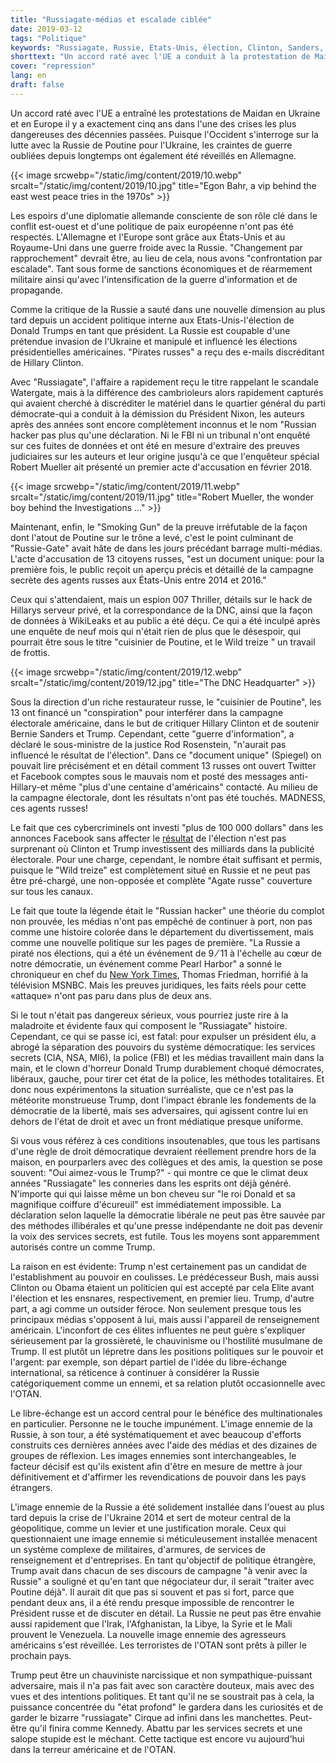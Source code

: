 ```yaml
---
title: "Russiagate-médias et escalade ciblée"
date: 2019-03-12
tags: "Politique"
keywords: "Russiagate, Russie, Etats-Unis, élection, Clinton, Sanders, Trump, CIA, NSA, Friedman, 9/11 Scale, Poutine, cybercriminels, cyberattack, Hacking"
shorttext: "Un accord raté avec l'UE a conduit à la protestation de Maidan en Ukraine et le monde de payer avec la guerre froide à nouveau."
cover: "repression"
lang: en
draft: false
---
```


Un accord raté avec l'UE a entraîné les protestations de Maidan en Ukraine et en Europe il y a exactement cinq ans dans l'une des crises les plus dangereuses des décennies passées. Puisque l'Occident s'interroge sur la lutte avec la Russie de Poutine pour l'Ukraine, les craintes de guerre oubliées depuis longtemps ont également été réveillés en Allemagne.

{{< image srcwebp="/static/img/content/2019/10.webp" srcalt="/static/img/content/2019/10.jpg" title="Egon Bahr, a vip behind the east west peace tries in the 1970s" >}}

Les espoirs d'une diplomatie allemande consciente de son rôle clé dans le conflit est-ouest et d'une politique de paix européenne n'ont pas été respectés. L'Allemagne et l'Europe sont grâce aux États-Unis et au Royaume-Uni dans une guerre froide avec la Russie. "Changement par rapprochement" devrait être, au lieu de cela, nous avons "confrontation par escalade". Tant sous forme de sanctions économiques et de réarmement militaire ainsi qu'avec l'intensification de la guerre d'information et de propagande.

Comme la critique de la Russie a sauté dans une nouvelle dimension au plus tard depuis un accident politique interne aux Etats-Unis-l'élection de Donald Trumps en tant que président. La Russie est coupable d'une prétendue invasion de l'Ukraine et manipulé et influencé les élections présidentielles américaines. "Pirates russes" a reçu des e-mails discréditant de Hillary Clinton.

Avec "Russiagate", l'affaire a rapidement reçu le titre rappelant le scandale Watergate, mais à la différence des cambrioleurs alors rapidement capturés qui avaient cherché à discréditer le matériel dans le quartier général du parti démocrate-qui a conduit à la démission du Président Nixon, les auteurs après des années sont encore complètement inconnus et le nom  "Russian hacker pas plus qu'une déclaration. Ni le FBI ni un tribunal n'ont enquêté sur ces fuites de données et ont été en mesure d'extraire des preuves judiciaires sur les auteurs et leur origine jusqu'à ce que l'enquêteur spécial Robert Mueller ait présenté un premier acte d'accusation en février 2018.

{{< image srcwebp="/static/img/content/2019/11.webp" srcalt="/static/img/content/2019/11.jpg" title="Robert Mueller, the wonder boy behind the Investigations ..." >}}

Maintenant, enfin, le "Smoking Gun" de la preuve irréfutable de la façon dont l'atout de Poutine sur le trône a levé, c'est le point culminant de "Russie-Gate" avait hâte de dans les jours précédant barrage multi-médias. L'acte d'accusation de 13 citoyens russes, "est un document unique: pour la première fois, le public reçoit un aperçu précis et détaillé de la campagne secrète des agents russes aux États-Unis entre 2014 et 2016."

Ceux qui s'attendaient, mais un espion 007 Thriller, détails sur le hack de Hillarys serveur privé, et la correspondance de la DNC, ainsi que la façon de données à WikiLeaks et au public a été déçu. Ce qui a été inculpé après une enquête de neuf mois qui n'était rien de plus que le désespoir, qui pourrait être sous le titre  "cuisinier de Poutine, et le Wild treize " un travail de frottis.

{{< image srcwebp="/static/img/content/2019/12.webp" srcalt="/static/img/content/2019/12.jpg" title="The DNC Headquarter" >}}

Sous la direction d'un riche restaurateur russe, le "cuisinier de Poutine", les 13 ont financé un  "conspiration" pour interférer dans la campagne électorale américaine, dans le but de critiquer Hillary Clinton et de soutenir Bernie Sanders et Trump. Cependant, cette  "guerre d'information", a déclaré le sous-ministre de la justice Rod Rosenstein,  "n'aurait pas influencé le résultat de l'élection". Dans ce  "document unique" (Spiegel) on pouvait lire précisément et en détail comment 13 russes ont ouvert Twitter et Facebook comptes sous le mauvais nom et posté des messages anti-Hillary-et même  "plus d'une centaine d'américains" contacté. Au milieu de la campagne électorale, dont les résultats n'ont pas été touchés. MADNESS, ces agents russes!

Le fait que ces cybercriminels ont investi "plus de 100 000 dollars" dans les annonces Facebook sans affecter le [résultat](https://www.washingtonpost.com/news/wonk/wp/2017/04/14/somebody-just-put-a-price-tag-on-the-2016-election-its-a-doozy/ "Somebody just put a price tag on the 2016 election. It’s a doozy.") de l'élection n'est pas surprenant où Clinton et Trump investissent des milliards dans la publicité électorale. Pour une charge, cependant, le nombre était suffisant et permis, puisque le "Wild treize" est complètement situé en Russie et ne peut pas être pré-chargé, une non-opposée et complète "Agate russe" couverture sur tous les canaux.

Le fait que toute la légende était le "Russian hacker" une théorie du complot non prouvée, les médias n'ont pas empêché de continuer à port, non pas comme une histoire colorée dans le département du divertissement, mais comme une nouvelle politique sur les pages de première. "La Russie a piraté nos élections, qui a été un événement de 9 ⁄ 11 à l'échelle au cœur de notre démocratie, un événement comme Pearl Harbor" a sonné le chroniqueur en chef du [New York Times](https://www.newsbusters.org/blogs/nb/scott-whitlock/2017/02/14/nyts-tom-friedman-freaks-over-trumps-pearl-harbor-911-scale-lies "NYT's Tom Friedman Freaks Over Trump’s ‘Pearl Harbor,’ ‘9/11-Scale’ ‘Lies’"), Thomas Friedman, horrifié à la télévision MSNBC. Mais les preuves juridiques, les faits réels pour cette «attaque» n'ont pas paru dans plus de deux ans.

Si le tout n'était pas dangereux sérieux, vous pourriez juste rire à la maladroite et évidente faux qui composent le "Russiagate" histoire. Cependant, ce qui se passe ici, est fatal: pour expulser un président élu, a abrogé la séparation des pouvoirs du système démocratique: les services secrets (CIA, NSA, MI6), la police (FBI) et les médias travaillent main dans la main, et le clown d'horreur Donald Trump durablement choqué démocrates, libéraux, gauche, pour tirer cet état de la police, les méthodes totalitaires. Et donc nous expérimentons la situation surréaliste, que ce n'est pas la météorite monstrueuse Trump, dont l'impact ébranle les fondements de la démocratie de la liberté, mais ses adversaires, qui agissent contre lui en dehors de l'état de droit et avec un front médiatique presque uniforme.

Si vous vous référez à ces conditions insoutenables, que tous les partisans d'une règle de droit démocratique devraient réellement prendre hors de la maison, en pourparlers avec des collègues et des amis, la question se pose souvent: "Oui aimez-vous le Trump?" - qui montre ce que le climat deux années "Russiagate" les conneries dans les esprits ont déjà généré. N'importe qui qui laisse même un bon cheveu sur "le roi Donald et sa magnifique coiffure d'écureuil" est immédiatement impossible. La déclaration selon laquelle la démocratie libérale ne peut pas être sauvée par des méthodes illibérales et qu'une presse indépendante ne doit pas devenir la voix des services secrets, est futile. Tous les moyens sont apparemment autorisés contre un comme Trump.

La raison en est évidente: Trump n'est certainement pas un candidat de l'establishment au pouvoir en coulisses. Le prédécesseur Bush, mais aussi Clinton ou Obama étaient un politicien qui est accepté par cela Elite avant l'élection et les ensnares, respectivement, en premier lieu. Trump, d'autre part, a agi comme un outsider féroce. Non seulement presque tous les principaux médias s'opposent à lui, mais aussi l'appareil de renseignement américain. L'inconfort de ces élites influentes ne peut guère s'expliquer sérieusement par la grossièreté, le chauvinisme ou l'hostilité musulmane de Trump. Il est plutôt un lépretre dans les positions politiques sur le pouvoir et l'argent: par exemple, son départ partiel de l'idée du libre-échange international, sa réticence à continuer à considérer la Russie catégoriquement comme un ennemi, et sa relation plutôt occasionnelle avec l'OTAN.

Le libre-échange est un accord central pour le bénéfice des multinationales en particulier. Personne ne le touche impunément. L'image ennemie de la Russie, à son tour, a été systématiquement et avec beaucoup d'efforts construits ces dernières années avec l'aide des médias et des dizaines de groupes de réflexion. Les images ennemies sont interchangeables, le facteur décisif est qu'ils existent afin d'être en mesure de mettre à jour définitivement et d'affirmer les revendications de pouvoir dans les pays étrangers.

L'image ennemie de la Russie a été solidement installée dans l'ouest au plus tard depuis la crise de l'Ukraine 2014 et sert de moteur central de la géopolitique, comme un levier et une justification morale. Ceux qui questionnaient une image ennemie si méticuleusement installée menacent un système complexe de militaires, d'armures, de services de renseignement et d'entreprises. En tant qu'objectif de politique étrangère, Trump avait dans chacun de ses discours de campagne "à venir avec la Russie" a souligné et qu'en tant que négociateur dur, il serait "traiter avec Poutine déjà". Il aurait dit que pas si souvent et pas si fort, parce que pendant deux ans, il a été rendu presque impossible de rencontrer le Président russe et de discuter en détail. La Russie ne peut pas être envahie aussi rapidement que l'Irak, l'Afghanistan, la Libye, la Syrie et le Mali prouvent le Venezuela. La nouvelle image ennemie des agresseurs américains s'est réveillée. Les terroristes de l'OTAN sont prêts à piller le prochain pays.

Trump peut être un chauviniste narcissique et non sympathique-puissant adversaire, mais il n'a pas fait avec son caractère douteux, mais avec des vues et des intentions politiques. Et tant qu'il ne se soustrait pas à cela, la puissance concentrée du "état profond" le gardera dans les curiosités et de garder le bizarre "russiagate" Cirque ad infini dans les manchettes. Peut-être qu'il finira comme Kennedy. Abattu par les services secrets et une salope stupide est le méchant. Cette tactique est encore vu aujourd'hui dans la terreur américaine et de l'OTAN.
